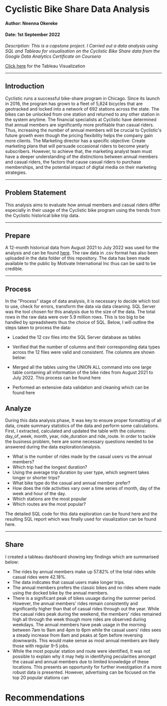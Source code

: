 # Cyclistic Bike Share Data Analysis
#### Author: Nnenna Okereke
#### Date: 1st September 2022

*Description: This is a capstone project. I Carried out a data analysis using SQL and Tableau for visualisation on the Cyclistic Bike Share data from the Google Data Analytics Certificate on Coursera*

[Click here](https://public.tableau.com/app/profile/nnenna.okereke/viz/CyclisticBikeShare_16619498512940/Dashboard12?publish=yes) for the Tableau Visualization
___

## Introduction
Cyclistic runs a successful bike-share program in Chicago. Since its launch in 2016, the program has grown to a fleet of 5,824 bicycles that are geotracked and locked into a network of 692 stations across the state. The bikes can be unlocked from one station and returned to any other station in the system anytime. The financial specialists at Cyclistic have determined that annual members are significantly more profitable than casual riders. Thus, increasing the number of annual members will be crucial to Cyclistic's future growth even though the pricing flexibility helps the company gain more clients. The Marketing director has a specific objective: Create marketing plans that will persuade occasional riders to become yearly subscribers. However, to achieve that, the marketing analyst team must have a deeper understanding of the distinctions between annual members and casual riders, the factors that cause casual riders to purchase memberships, and the potential impact of digital media on their marketing strategies. 
___

## Problem Statement
This analysis aims to evaluate how annual members and casual riders differ especially in their usage of the Cyclistic bike program using the trends from the Cyclistic historical bike trip data.
___

## Prepare
A 12-month historical data from August 2021 to July 2022 was used for the analysis and can be found [here](https://divvy-tripdata.s3.amazonaws.com/index.html). The raw data in .csv format has also been uploaded in the data folder of this repository. The data has been made available to the public by Motivate International Inc thus can be said to be credible.
___

## Process
In the "Process" stage of data analysis, it is necessary to decide which tool to use, check for errors, transform the data via data cleaning. SQL Server was the tool chosen for this analysis due to the size of the data. The total rows in the raw data were over 5.9 million rows. This is too big to be handled by spreadsheets thus the choice of SQL. Below, I will outline the steps taken to process the data:

* Loaded the 12 csv files into the SQL Server database as tables
* Verified that the number of columns and their corresponding data types across the 12 files were valid and consistent. The columns are shown below:
    
* Merged all the tables using the UNION ALL command into one large table containing all information of the bike rides from August 2021 to July 2022. This process can be found here
* Performed an extensive data validation and cleaning which can be found here

## Analyze
During this data analysis phase, It was key to ensure proper formatting of all data, create summary statistics of the data and perform some calculations. First, I extracted, calculated and updated the table with the columns: day_of_week, month, year, ride_duration and ride_route. In order to tackle the business problem, here are some necessary questions needed to be answered during the data exploration/analysis.

* What is the number of rides made by the casual users vs the annual members?
* Which trip had the longest duration?
* Using the average trip duration by user type, which segment takes longer or shorter trips?
* What bike type do the casual and annual member prefer?
* How does the ride activities vary over a time series of month, day of the week and hour of the day.
* Which stations are the most popular
* Which routes are the most popular?

The detailed SQL code for this data exploration can be found here and the resulting SQL report which was finally used for visualization can be found here.
___

## Share
I created a tableau dashboard showing key findings which are summarised below:
* The rides by annual members make up 57.82% of the total rides while casual rides were 42.18%.
* The data indicates that casual users make longer trips.
* The annual members prefers the classic bikes and no rides where made using the docked bike by the annual members.
* There is a significant peak of bikes usuage during the summer period. However, the annual members' rides remain consistently and significantly higher than that of casual rides through out the year. While the casual rides peak during the weekend, the members' rides remained high all through the week though more rides are observed during weekdays. The annual members have peak usage in the morning between 7am to 9am and 4pm to 6pm while the casual users' rides sees a steady increase from 8am and peaks at 5pm before reversing downwards. This would make sense as most annual members are likely those with regular 9-5 jobs.
* While the most popular station and route were identified, It was not possible to explain why it may help in identifying pecularities amongst the casual and annual members due to limited knowledge of these locations. This presents an opportunity for further investigation if a more robust data is presented. However, advertising can be focused on the top 20 popular stations can 

# Recommendations









